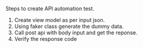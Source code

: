Steps to create API automation test.
1. Create view model as per input json.
2. Using faker class generate the dummy data.
3. Call post api with body input and get the reponse.
4. Verify the response code
